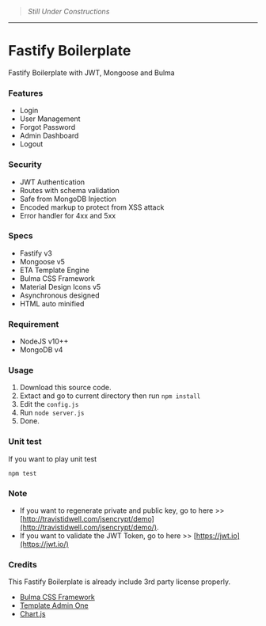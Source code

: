 > *Still Under Constructions*

---

# Fastify Boilerplate
Fastify Boilerplate with JWT, Mongoose and Bulma

### Features
- Login
- User Management
- Forgot Password
- Admin Dashboard
- Logout

### Security
- JWT Authentication
- Routes with schema validation
- Safe from MongoDB Injection
- Encoded markup to protect from XSS attack
- Error handler for 4xx and 5xx

### Specs
- Fastify v3
- Mongoose v5
- ETA Template Engine
- Bulma CSS Framework
- Material Design Icons v5
- Asynchronous designed
- HTML auto minified

### Requirement
- NodeJS v10++
- MongoDB v4

### Usage
1. Download this source code.
2. Extact and go to current directory then run `npm install`
3. Edit the `config.js`
4. Run `node server.js`
5. Done.

### Unit test
If you want to play unit test
```
npm test
```

### Note
- If you want to regenerate private and public key, go to here >> [http://travistidwell.com/jsencrypt/demo](http://travistidwell.com/jsencrypt/demo/).
- If you want to validate the JWT Token, go to here >> [https://jwt.io](https://jwt.io/)

### Credits
This Fastify Boilerplate is already include 3rd party license properly.
- [Bulma CSS Framework](https://bulma.io)
- [Template Admin One](https://justboil.me)
- [Chart.js](https://www.chartjs.org)
